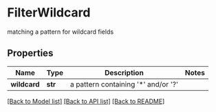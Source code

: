 # FilterWildcard

matching a pattern for wildcard fields

## Properties
Name | Type | Description | Notes
------------ | ------------- | ------------- | -------------
**wildcard** | **str** | a pattern containing &#39;*&#39; and/or &#39;?&#39; | 

[[Back to Model list]](../README.md#documentation-for-models) [[Back to API list]](../README.md#documentation-for-api-endpoints) [[Back to README]](../README.md)


